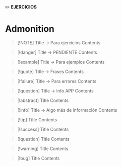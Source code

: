 
✏️ **EJERCICIOS**



# Admonition

> [!NOTE] Title -> Para ejercicios
> Contents


> [!danger] Title -> PENDIENTE
> Contents


> [!example] Title -> Para ejemplos
> Contents


> [!quote] Title -> Frases
> Contents


> [!failure] Title -> Para errores
> Contents


> [!question] Title -> Info APP
> Contents




> [!abstract] Title
> Contents


> [!info] Title -> Algo más de información
> Contents


> [!tip] Title
> Contents


> [!success] Title
> Contents


> [!question] Title
> Contents


> [!warning] Title
> Contents



> [!bug] Title
> Contents












